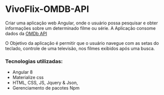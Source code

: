 # VivoFlix-OMDB-API
Criar uma aplicação web Angular, onde o usuário possa pesquisar e obter informações sobre um determinado filme ou série.  A Aplicação consome dados da [OMDb API ](http://www.omdbapi.com/)

O Objetivo da aplicação é permitir que o usuário navegue com as setas do teclado, controle de uma televisão, nos filmes exibidos após uma busca.



### Tecnologias utilizadas:
- Angular 8
- Materialize css
- HTML, CSS, JS, Jquery & Json,
- Gerenciamento de pacotes Npm

